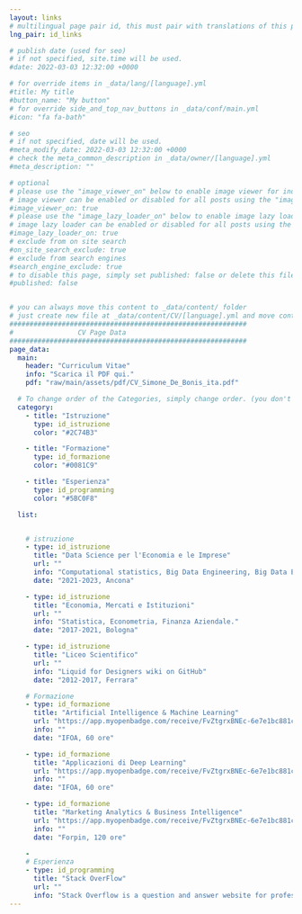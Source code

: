 ```yaml
---
layout: links
# multilingual page pair id, this must pair with translations of this page. (This name must be unique)
lng_pair: id_links

# publish date (used for seo)
# if not specified, site.time will be used.
#date: 2022-03-03 12:32:00 +0000

# for override items in _data/lang/[language].yml
#title: My title
#button_name: "My button"
# for override side_and_top_nav_buttons in _data/conf/main.yml
#icon: "fa fa-bath"

# seo
# if not specified, date will be used.
#meta_modify_date: 2022-03-03 12:32:00 +0000
# check the meta_common_description in _data/owner/[language].yml
#meta_description: ""

# optional
# please use the "image_viewer_on" below to enable image viewer for individual pages or posts (_posts/ or [language]/_posts folders).
# image viewer can be enabled or disabled for all posts using the "image_viewer_posts: true" setting in _data/conf/main.yml.
#image_viewer_on: true
# please use the "image_lazy_loader_on" below to enable image lazy loader for individual pages or posts (_posts/ or [language]/_posts folders).
# image lazy loader can be enabled or disabled for all posts using the "image_lazy_loader_posts: true" setting in _data/conf/main.yml.
#image_lazy_loader_on: true
# exclude from on site search
#on_site_search_exclude: true
# exclude from search engines
#search_engine_exclude: true
# to disable this page, simply set published: false or delete this file
#published: false


# you can always move this content to _data/content/ folder
# just create new file at _data/content/CV/[language].yml and move content below.
###########################################################
#                CV Page Data
###########################################################
page_data:
  main:
    header: "Curriculum Vitae"
    info: "Scarica il PDF qui."
    pdf: "raw/main/assets/pdf/CV_Simone_De_Bonis_ita.pdf"

  # To change order of the Categories, simply change order. (you don't need to change list order.)
  category:
    - title: "Istruzione"
      type: id_istruzione
      color: "#2C74B3"

    - title: "Formazione"
      type: id_formazione
      color: "#0081C9"

    - title: "Esperienza"
      type: id_programming
      color: "#5BC0F8"

  list:


    # istruzione
    - type: id_istruzione
      title: "Data Science per l'Economia e le Imprese"
      url: ""
      info: "Computational statistics, Big Data Engineering, Big Data Econometrics."
      date: "2021-2023, Ancona"

    - type: id_istruzione
      title: "Economia, Mercati e Istituzioni"
      url: ""
      info: "Statistica, Econometria, Finanza Aziendale."
      date: "2017-2021, Bologna"

    - type: id_istruzione
      title: "Liceo Scientifico"
      url: ""
      info: "Liquid for Designers wiki on GitHub"
      date: "2012-2017, Ferrara"

    # Formazione
    - type: id_formazione
      title: "Artificial Intelligence & Machine Learning"
      url: "https://app.myopenbadge.com/receive/FvZtgrxBNEc-6e7e1bc881c70fd0eeed0ab7f35f3b0c-d3m8KeZqx-51641983520/heIx-44b5361112e0b13a7cb64e3e1a062ef0-lqmF5u7A-8/public"
      info: ""
      date: "IFOA, 60 ore"

    - type: id_formazione
      title: "Applicazioni di Deep Learning"
      url: "https://app.myopenbadge.com/receive/FvZtgrxBNEc-6e7e1bc881c70fd0eeed0ab7f35f3b0c-d3m8KeZqx-51641983520/BiIfnvezJ-0034b39650acd254eb26916bcabc6800-3cUvBJxMthsm-2/public"
      info: ""
      date: "IFOA, 60 ore"

    - type: id_formazione
      title: "Marketing Analytics & Business Intelligence"
      url: "https://app.myopenbadge.com/receive/FvZtgrxBNEc-6e7e1bc881c70fd0eeed0ab7f35f3b0c-d3m8KeZqx-51641983520/grhHFS-9be5fb854c73a297d744009314116fbc-9NvfF3GcXQ-2/public"
      info: ""
      date: "Forpin, 120 ore"

    -
    # Esperienza
    - type: id_programming
      title: "Stack OverFlow"
      url: ""
      info: "Stack Overflow is a question and answer website for professional and enthusiastic programmers."
---
```

